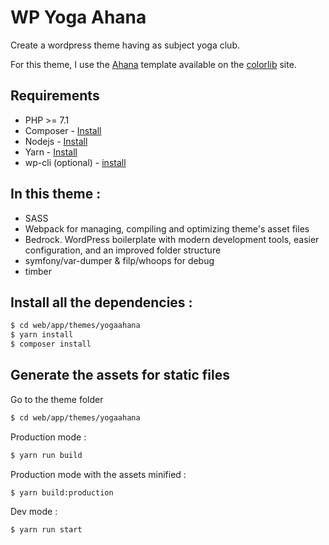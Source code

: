 # WP Yoga Ahana

Create a wordpress theme having as subject yoga club.

For this theme, I use the [Ahana](https://colorlib.com/wp/template/ahana/) template available on the [colorlib](https://colorlib.com/) site.



## Requirements

* PHP >= 7.1
* Composer - [Install](https://getcomposer.org/download/)
* Nodejs - [Install](https://nodejs.org/en/download/)
* Yarn - [Install](https://yarnpkg.com/en/docs/install)
* wp-cli (optional) - [install](https://wp-cli.org/#installing)



## In this theme : 

* SASS
* Webpack for managing, compiling and optimizing theme's asset files
* Bedrock. WordPress boilerplate with modern development tools, easier configuration, and an improved folder structure
* symfony/var-dumper & filp/whoops for debug
* timber



## Install all the dependencies :
```sh
$ cd web/app/themes/yogaahana
$ yarn install
$ composer install
```

## Generate the assets for static files

Go to the theme folder
```sh
$ cd web/app/themes/yogaahana
```

Production mode :
```sh
$ yarn run build
```

Production mode with the assets minified :
```sh
$ yarn build:production
```

Dev mode :
```sh
$ yarn run start
```
